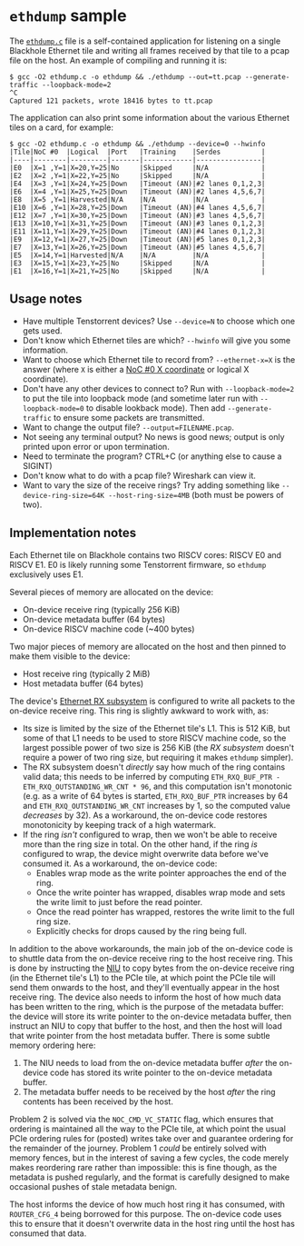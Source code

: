 # `ethdump` sample

The [`ethdump.c`](ethdump.c) file is a self-contained application for listening on a single Blackhole Ethernet tile and writing all frames received by that tile to a pcap file on the host. An example of compiling and running it is:

```
$ gcc -O2 ethdump.c -o ethdump && ./ethdump --out=tt.pcap --generate-traffic --loopback-mode=2
^C
Captured 121 packets, wrote 18416 bytes to tt.pcap
```

The application can also print some information about the various Ethernet tiles on a card, for example:

```
$ gcc -O2 ethdump.c -o ethdump && ./ethdump --device=0 --hwinfo
|Tile|NoC #0  |Logical  |Port   |Training    |Serdes          |
|----|--------|---------|-------|------------|----------------|
|E0  |X=1 ,Y=1|X=20,Y=25|No     |Skipped     |N/A             |
|E2  |X=2 ,Y=1|X=22,Y=25|No     |Skipped     |N/A             |
|E4  |X=3 ,Y=1|X=24,Y=25|Down   |Timeout (AN)|#2 lanes 0,1,2,3|
|E6  |X=4 ,Y=1|X=25,Y=25|Down   |Timeout (AN)|#2 lanes 4,5,6,7|
|E8  |X=5 ,Y=1|Harvested|N/A    |N/A         |N/A             |
|E10 |X=6 ,Y=1|X=28,Y=25|Down   |Timeout (AN)|#4 lanes 4,5,6,7|
|E12 |X=7 ,Y=1|X=30,Y=25|Down   |Timeout (AN)|#3 lanes 4,5,6,7|
|E13 |X=10,Y=1|X=31,Y=25|Down   |Timeout (AN)|#3 lanes 0,1,2,3|
|E11 |X=11,Y=1|X=29,Y=25|Down   |Timeout (AN)|#4 lanes 0,1,2,3|
|E9  |X=12,Y=1|X=27,Y=25|Down   |Timeout (AN)|#5 lanes 0,1,2,3|
|E7  |X=13,Y=1|X=26,Y=25|Down   |Timeout (AN)|#5 lanes 4,5,6,7|
|E5  |X=14,Y=1|Harvested|N/A    |N/A         |N/A             |
|E3  |X=15,Y=1|X=23,Y=25|No     |Skipped     |N/A             |
|E1  |X=16,Y=1|X=21,Y=25|No     |Skipped     |N/A             |
```

## Usage notes

* Have multiple Tenstorrent devices? Use `--device=N` to choose which one gets used.
* Don't know which Ethernet tiles are which? `--hwinfo` will give you some information.
* Want to choose which Ethernet tile to record from? `--ethernet-x=X` is the answer (where `X` is either a [NoC #0 X coordinate](../../../NoC/Coordinates.md) or logical X coordinate).
* Don't have any other devices to connect to? Run with `--loopback-mode=2` to put the tile into loopback mode (and sometime later run with `--loopback-mode=0` to disable lookback mode). Then add `--generate-traffic` to ensure some packets are transmitted.
* Want to change the output file? `--output=FILENAME.pcap`.
* Not seeing any terminal output? No news is good news; output is only printed upon error or upon termination.
* Need to terminate the program? CTRL+C (or anything else to cause a SIGINT)
* Don't know what to do with a pcap file? Wireshark can view it.
* Want to vary the size of the receive rings? Try adding something like `--device-ring-size=64K --host-ring-size=4MB` (both must be powers of two).

## Implementation notes

Each Ethernet tile on Blackhole contains two RISCV cores: RISCV E0 and RISCV E1. E0 is likely running some Tenstorrent firmware, so `ethdump` exclusively uses E1.

Several pieces of memory are allocated on the device:
* On-device receive ring (typically 256 KiB)
* On-device metadata buffer (64 bytes)
* On-device RISCV machine code (~400 bytes)

Two major pieces of memory are allocated on the host and then pinned to make them visible to the device:
* Host receive ring (typically 2 MiB)
* Host metadata buffer (64 bytes)

The device's [Ethernet RX subsystem](../../EthernetTxRx.md) is configured to write all packets to the on-device receive ring. This ring is slightly awkward to work with, as:
* Its size is limited by the size of the Ethernet tile's L1. This is 512 KiB, but some of that L1 needs to be used to store RISCV machine code, so the largest possible power of two size is 256 KiB (the _RX subsystem_ doesn't require a power of two ring size, but requiring it makes `ethdump` simpler).
* The RX subsystem doesn't _directly_ say how much of the ring contains valid data; this needs to be inferred by computing `ETH_RXQ_BUF_PTR - ETH_RXQ_OUTSTANDING_WR_CNT * 96`, and this computation isn't monotonic (e.g. as a write of 64 bytes is started, `ETH_RXQ_BUF_PTR` increases by 64 and `ETH_RXQ_OUTSTANDING_WR_CNT` increases by 1, so the computed value _decreases_ by 32). As a workaround, the on-device code restores monotonicity by keeping track of a high watermark.
* If the ring _isn't_ configured to wrap, then we won't be able to receive more than the ring size in total. On the other hand, if the ring _is_ configured to wrap, the device might overwrite data before we've consumed it. As a workaround, the on-device code:
  * Enables wrap mode as the write pointer approaches the end of the ring.
  * Once the write pointer has wrapped, disables wrap mode and sets the write limit to just before the read pointer.
  * Once the read pointer has wrapped, restores the write limit to the full ring size.
  * Explicitly checks for drops caused by the ring being full.

In addition to the above workarounds, the main job of the on-device code is to shuttle data from the on-device receive ring to the host receive ring. This is done by instructing the [NIU](../../../NoC/MemoryMap.md) to copy bytes from the on-device receive ring (in the Ethernet tile's L1) to the PCIe tile, at which point the PCIe tile will send them onwards to the host, and they'll eventually appear in the host receive ring. The device also needs to inform the host of how much data has been written to the ring, which is the purpose of the metadata buffer: the device will store its write pointer to the on-device metadata buffer, then instruct an NIU to copy that buffer to the host, and then the host will load that write pointer from the host metadata buffer. There is some subtle memory ordering here:
1. The NIU needs to load from the on-device metadata buffer _after_ the on-device code has stored its write pointer to the on-device metadata buffer.
2. The metadata buffer needs to be received by the host _after_ the ring contents has been received by the host.

Problem 2 is solved via the `NOC_CMD_VC_STATIC` flag, which ensures that ordering is maintained all the way to the PCIe tile, at which point the usual PCIe ordering rules for (posted) writes take over and guarantee ordering for the remainder of the journey. Problem 1 _could_ be entirely solved with memory fences, but in the interest of saving a few cycles, the code merely makes reordering rare rather than impossible: this is fine though, as the metadata is pushed regularly, and the format is carefully designed to make occasional pushes of stale metadata benign.

The host informs the device of how much host ring it has consumed, with `ROUTER_CFG_4` being borrowed for this purpose. The on-device code uses this to ensure that it doesn't overwrite data in the host ring until the host has consumed that data.
